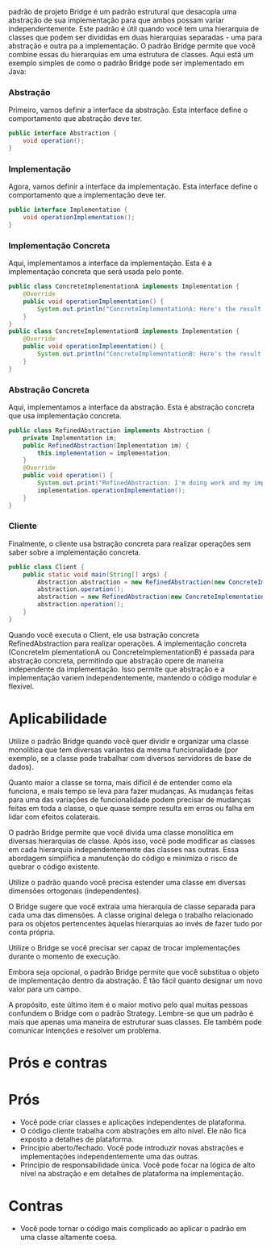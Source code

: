 padrão de projeto Bridge é um padrão estrutural que desacopla uma abstração de sua implementação para que ambos possam variar independentemente. Este
padrão é útil quando você tem uma hierarquia de classes que podem ser divididas em duas hierarquias separadas - uma para abstração e outra pa a
implementação. O padrão Bridge permite que você combine essas du hierarquias em uma estrutura de classes.
Aqui está um exemplo simples de como o padrão Bridge pode ser implementado em Java:
### Abstração
Primeiro, vamos definir a interface da abstração. Esta interface define o comportamento que abstração deve ter.
```java
public interface Abstraction {
    void operation();
}
```
### Implementação
Agora, vamos definir a interface da implementação. Esta interface define o comportamento que a implementação deve ter.
```java
public interface Implementation {
    void operationImplementation();
}
```
### Implementação Concreta
Aqui, implementamos a interface da implementação. Esta é a implementação concreta que será usada pelo ponte.
```java
public class ConcreteImplementationA implements Implementation {
    @Override
    public void operationImplementation() {
        System.out.println("ConcreteImplementationA: Here's the result on the platform A.");
    }
}
public class ConcreteImplementationB implements Implementation {
    @Override
    public void operationImplementation() {
        System.out.println("ConcreteImplementationB: Here's the result on the platform B.");
    }
}
```
### Abstração Concreta
Aqui, implementamos a interface da abstração. Esta é abstração concreta que usa  implementação concreta.
```java
public class RefinedAbstraction implements Abstraction {
    private Implementation im;
    public RefinedAbstraction(Implementation im) {
        this.implementation = implementation;
    }
    @Override
    public void operation() {
        System.out.print("RefinedAbstraction: I'm doing work and my implementation: ");
        implementation.operationImplementation();
    }
}
```
### Cliente
Finalmente, o cliente usa bstração concreta para realizar operações sem saber sobre a implementação concreta.
```java
public class Client {
    public static void main(String[] args) {
        Abstraction abstraction = new RefinedAbstraction(new ConcreteImplementationA());
        abstraction.operation();
        abstraction = new RefinedAbstraction(new ConcreteImplementationB());
        abstraction.operation();
    }
}
```
Quando você executa o Client, ele usa bstração concreta RefinedAbstraction para realizar operações. A implementação concreta (ConcreteIm
plementationA ou ConcreteImplementationB) é passada para abstração concreta, permitindo que abstração opere de maneira independente da implementação.
Isso permite que abstração e a implementação variem independentemente, mantendo o código modular e flexível.

# Aplicabilidade

Utilize o padrão Bridge quando você quer dividir e organizar uma classe monolítica que tem diversas variantes da mesma 
funcionalidade (por exemplo, se a classe pode trabalhar com diversos servidores de base de dados).

Quanto maior a classe se torna, mais difícil é de entender como ela funciona, e mais tempo se leva para fazer mudanças. 
As mudanças feitas para uma das variações de funcionalidade podem precisar de mudanças feitas em toda a classe, o que 
quase sempre resulta em erros ou falha em lidar com efeitos colaterais.

O padrão Bridge permite que você divida uma classe monolítica em diversas hierarquias de classe. Após isso, você pode 
modificar as classes em cada hierarquia independentemente das classes nas outras. Essa abordagem simplifica a manutenção 
do código e minimiza o risco de quebrar o código existente.

Utilize o padrão quando você precisa estender uma classe em diversas dimensões ortogonais (independentes).

O Bridge sugere que você extraia uma hierarquia de classe separada para cada uma das dimensões. A classe original delega 
o trabalho relacionado para os objetos pertencentes àquelas hierarquias ao invés de fazer tudo por conta própria.

Utilize o Bridge se você precisar ser capaz de trocar implementações durante o momento de execução.

Embora seja opcional, o padrão Bridge permite que você substitua o objeto de implementação dentro da abstração. 
É tão fácil quanto designar um novo valor para um campo.

A propósito, este último item é o maior motivo pelo qual muitas pessoas confundem o Bridge com o padrão Strategy. 
Lembre-se que um padrão é mais que apenas uma maneira de estruturar suas classes. Ele também pode comunicar intenções e 
resolver um problema.

# Prós e contras

# Prós
- Você pode criar classes e aplicações independentes de plataforma.
- O código cliente trabalha com abstrações em alto nível. Ele não fica exposto a detalhes de plataforma.
- Princípio aberto/fechado. Você pode introduzir novas abstrações e implementações independentemente uma das outras.
- Princípio de responsabilidade única. Você pode focar na lógica de alto nível na abstração e em detalhes de plataforma na implementação.

# Contras
- Você pode tornar o código mais complicado ao aplicar o padrão em uma classe altamente coesa.



